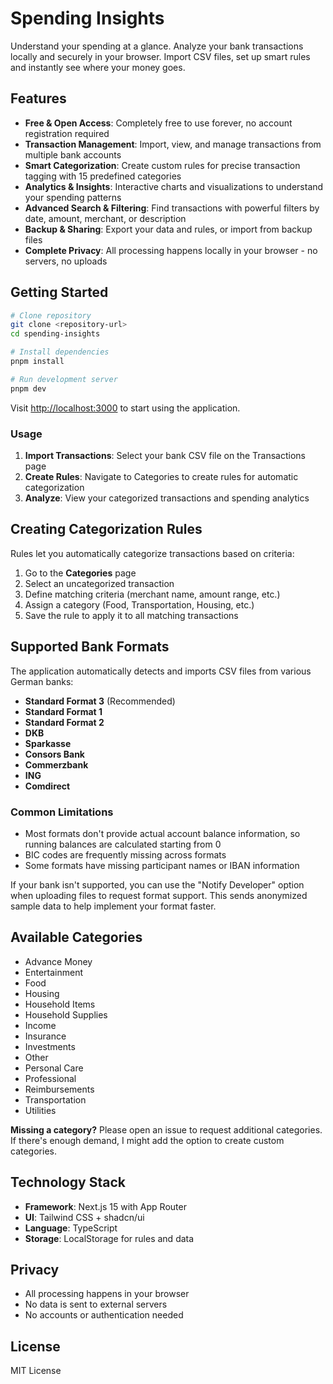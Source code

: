 # Spending Insights

Understand your spending at a glance. Analyze your bank transactions locally and securely in your browser. Import CSV files, set up smart rules and instantly see where your money goes.

## Features

- **Free & Open Access**: Completely free to use forever, no account registration required
- **Transaction Management**: Import, view, and manage transactions from multiple bank accounts
- **Smart Categorization**: Create custom rules for precise transaction tagging with 15 predefined categories
- **Analytics & Insights**: Interactive charts and visualizations to understand your spending patterns
- **Advanced Search & Filtering**: Find transactions with powerful filters by date, amount, merchant, or description
- **Backup & Sharing**: Export your data and rules, or import from backup files
- **Complete Privacy**: All processing happens locally in your browser - no servers, no uploads

## Getting Started

```bash
# Clone repository
git clone <repository-url>
cd spending-insights

# Install dependencies
pnpm install

# Run development server
pnpm dev
```

Visit [http://localhost:3000](http://localhost:3000) to start using the application.

### Usage

1. **Import Transactions**: Select your bank CSV file on the Transactions page
2. **Create Rules**: Navigate to Categories to create rules for automatic categorization
3. **Analyze**: View your categorized transactions and spending analytics

## Creating Categorization Rules

Rules let you automatically categorize transactions based on criteria:

1. Go to the **Categories** page
2. Select an uncategorized transaction
3. Define matching criteria (merchant name, amount range, etc.)
4. Assign a category (Food, Transportation, Housing, etc.)
5. Save the rule to apply it to all matching transactions

## Supported Bank Formats

The application automatically detects and imports CSV files from various German banks:

- **Standard Format 3** (Recommended)
- **Standard Format 1**
- **Standard Format 2**
- **DKB**
- **Sparkasse**
- **Consors Bank**
- **Commerzbank**
- **ING**
- **Comdirect**

### Common Limitations
- Most formats don't provide actual account balance information, so running balances are calculated starting from 0
- BIC codes are frequently missing across formats
- Some formats have missing participant names or IBAN information

If your bank isn't supported, you can use the "Notify Developer" option when uploading files to request format support. This sends anonymized sample data to help implement your format faster.

## Available Categories

- Advance Money
- Entertainment
- Food
- Housing
- Household Items
- Household Supplies
- Income
- Insurance
- Investments
- Other
- Personal Care
- Professional
- Reimbursements
- Transportation
- Utilities

**Missing a category?** Please open an issue to request additional categories. If there's enough demand, I might add the option to create custom categories.

## Technology Stack

- **Framework**: Next.js 15 with App Router
- **UI**: Tailwind CSS + shadcn/ui
- **Language**: TypeScript
- **Storage**: LocalStorage for rules and data

## Privacy

- All processing happens in your browser
- No data is sent to external servers
- No accounts or authentication needed

## License
MIT License 
